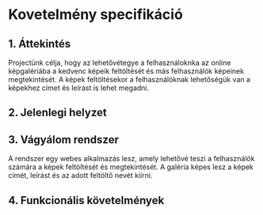 # Kovetelmény specifikáció
## 1. Áttekintés
Projectünk célja, hogy az lehetővétegye a felhasználoknka az online képgalériába a kedvenc képeik feltöltését és más felhasználók képeinek megtekintését. A képek feltöltésekor a felhasználóknak lehetőségük van a képekhez címet és leírást is lehet megadni.
## 2. Jelenlegi helyzet

## 3. Vágyálom rendszer
A rendszer egy webes alkalmazás lesz, amely lehetővé teszi a felhasználók számára a képek feltöltését és megtekintését.
A galéria képes lesz a képek címét, leírást és az adott feltöltő nevét kiírni.
## 4. Funkcionális követelmények

